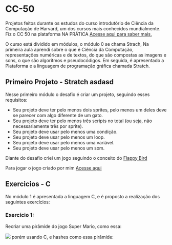 # CC-50

Projetos feitos durante os estudos do curso introdutório de Ciência da Computação de Harvard, um dos cursos mais conhecidos mundialmente. Fiz o CC 50 na plataforma NA PRÁTICA <a href="https://www.napratica.org.br/curso-de-harvard-traduzido-cc50/">Acesse aqui para saber mais.</a>

O curso está dividido em módulos, o módulo 0 se chama Strach, Na primeira aula aprendi sobre o que é Ciência da Computação, representações numéricas e de textos, do que são compostas as imagens e sons, o que são algoritmos e pseudocódigos. Em seguida, é apresentado a Plataforma e a linguagem de programação gráfica chamada Stratch. 

## Primeiro Projeto - Stratch asdasd

Nesse primeiro módulo o desafio é criar um projeto, seguindo esses requisitos:
* Seu projeto deve ter pelo menos dois sprites, pelo menos um deles deve se parecer com algo diferente de um gato.
* Seu projeto deve ter pelo menos três scripts no total (ou seja, não necessariamente três por sprite).
* Seu projeto deve usar pelo menos uma condição.
* Seu projeto deve usar pelo menos um loop.
* Seu projeto deve usar pelo menos uma variável.
* Seu projeto deve usar pelo menos um som.

Diante do desafio criei um jogo seguindo o conceito do <a href="https://flappybird.io">Flappy Bird</a>

Para jogar o jogo criado por mim <a href="https://scratch.mit.edu/projects/676389881">Acesse aqui</a>

##  Exercicios - C

No módulo 1 é apresentada a linguagem C, e é proposto a realização dos seguintes exercícios:

### Exercício 1:
Recriar uma pirâmide do jogo Super Mario, como essa:

<img src="https://edools-3-production.s3.amazonaws.com/org-6988%2Fschool-7227%2F90ab2f9de17d9ef81f5850efe2343aeb%2Fpyramid-mario.png">
porém usando C, e hashes como essa pirâmide: 


